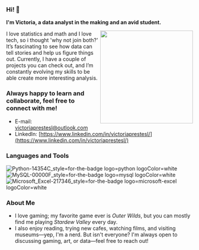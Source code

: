 ### Hi! 👋  

**I'm Victoria, a data analyst in the making and an avid student.**

<img align='right' src='https://media1.tenor.com/m/v5lxzTqe79AAAAAd/outer-wilds.gif' width='250'>

I love statistics and math and I love tech, so i thought 'why not join both?' It’s fascinating to see how data can tell stories and help us figure things out.
Currently, I have a couple of projects you can check out, and I’m constantly evolving my skills to be able create more interesting analysis.


### Always happy to learn and collaborate, feel free to connect with me!
* E-mail: [victoriaprestesl@outlook.com](mailto:victoriaprestesl@outlook.com)
* LinkedIn: [https://www.linkedin.com/in/victoriaprestesl/](https://www.linkedin.com/in/victoriaprestesl/)

### Languages and Tools 
![Python-14354C_style=for-the-badge logo=python logoColor=white](https://github.com/user-attachments/assets/7255731c-f6d8-42d8-a174-6b4380e1c4bd) ![MySQL-00000F_style=for-the-badge logo=mysql logoColor=white](https://github.com/user-attachments/assets/cf3ab421-12a3-4348-baf2-fa336cc7e163) ![Microsoft_Excel-217346_style=for-the-badge logo=microsoft-excel logoColor=white](https://github.com/user-attachments/assets/14c4f201-5689-4cd3-87fa-c82393c19654)

### About Me
* I love gaming; my favorite game ever is *Outer Wilds*, but you can mostly find me playing *Stardew Valley* every day.  
* I also enjoy reading, trying new cafes, watching films, and visiting museums—yep, I'm a nerd. But isn't everyone? I'm always open to discussing gaming, art, or data—feel free to reach out!

